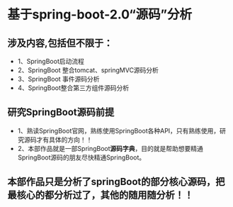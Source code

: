 # 基于spring-boot-2.0“源码”分析

## 涉及内容,包括但不限于：
+ 1、SpringBoot启动流程
+ 2、SpringBoot 整合tomcat、springMVC源码分析
+ 3、SpringBoot 事件源码分析
+ 4、SpringBoot整合第三方组件源码分析
## 研究SpringBoot源码前提
+ 1、熟读SpringBoot官网，熟练使用SpringBoot各种API，只有熟练使用，研究源码才有具体的方向！！
+ 2、本部作品就是一部SpringBoot**源码字典**，目的就是帮助想要精通SpringBoot源码的朋友尽快精通SpringBoot。
## 本部作品只是分析了springBoot的部分核心源码，把最核心的都分析过了，其他的随用随分析！！

 